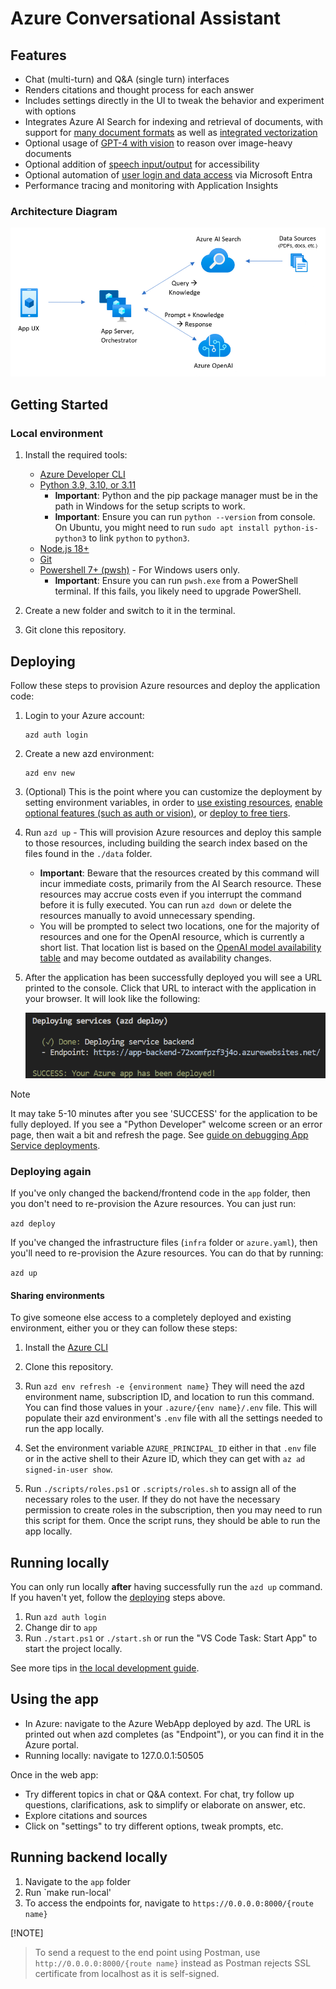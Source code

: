 # Azure Conversational Assistant

## Features

- Chat (multi-turn) and Q&A (single turn) interfaces
- Renders citations and thought process for each answer
- Includes settings directly in the UI to tweak the behavior and experiment with options
- Integrates Azure AI Search for indexing and retrieval of documents, with support for [many document formats](/docs/data_ingestion.md#supported-document-formats) as well as [integrated vectorization](/docs/data_ingestion.md#overview-of-integrated-vectorization)
- Optional usage of [GPT-4 with vision](/docs/gpt4vision.md) to reason over image-heavy documents
- Optional addition of [speech input/output](/docs/deploy_features.md#enabling-speech-inputoutput) for accessibility
- Optional automation of [user login and data access](/docs/login_and_acl.md) via Microsoft Entra
- Performance tracing and monitoring with Application Insights

### Architecture Diagram

![RAG Architecture](docs/images/appcomponents.png)

## Getting Started

### Local environment

1. Install the required tools:

   - [Azure Developer CLI](https://aka.ms/azure-dev/install)
   - [Python 3.9, 3.10, or 3.11](https://www.python.org/downloads/)
     - **Important**: Python and the pip package manager must be in the path in Windows for the setup scripts to work.
     - **Important**: Ensure you can run `python --version` from console. On Ubuntu, you might need to run `sudo apt install python-is-python3` to link `python` to `python3`.
   - [Node.js 18+](https://nodejs.org/download/)
   - [Git](https://git-scm.com/downloads)
   - [Powershell 7+ (pwsh)](https://github.com/powershell/powershell) - For Windows users only.
     - **Important**: Ensure you can run `pwsh.exe` from a PowerShell terminal. If this fails, you likely need to upgrade PowerShell.

2. Create a new folder and switch to it in the terminal.

3. Git clone this repository.

## Deploying

Follow these steps to provision Azure resources and deploy the application code:

1. Login to your Azure account:

   ```shell
   azd auth login
   ```

2. Create a new azd environment:

   ```shell
   azd env new
   ```

3. (Optional) This is the point where you can customize the deployment by setting environment variables, in order to [use existing resources](docs/deploy_existing.md), [enable optional features (such as auth or vision)](docs/deploy_features.md), or [deploy to free tiers](docs/deploy_lowcost.md).

4. Run `azd up` - This will provision Azure resources and deploy this sample to those resources, including building the search index based on the files found in the `./data` folder.

   - **Important**: Beware that the resources created by this command will incur immediate costs, primarily from the AI Search resource. These resources may accrue costs even if you interrupt the command before it is fully executed. You can run `azd down` or delete the resources manually to avoid unnecessary spending.
   - You will be prompted to select two locations, one for the majority of resources and one for the OpenAI resource, which is currently a short list. That location list is based on the [OpenAI model availability table](https://learn.microsoft.com/azure/cognitive-services/openai/concepts/models#model-summary-table-and-region-availability) and may become outdated as availability changes.

5. After the application has been successfully deployed you will see a URL printed to the console. Click that URL to interact with the application in your browser.
   It will look like the following:

   !['Output from running azd up'](docs/images/endpoint.png)

> [!NOTE]
> It may take 5-10 minutes after you see 'SUCCESS' for the application to be fully deployed. If you see a "Python Developer" welcome screen or an error page, then wait a bit and refresh the page. See [guide on debugging App Service deployments](docs/appservice.md).

### Deploying again

If you've only changed the backend/frontend code in the `app` folder, then you don't need to re-provision the Azure resources. You can just run:

`azd deploy`

If you've changed the infrastructure files (`infra` folder or `azure.yaml`), then you'll need to re-provision the Azure resources. You can do that by running:

`azd up`

#### Sharing environments

To give someone else access to a completely deployed and existing environment,
either you or they can follow these steps:

1. Install the [Azure CLI](https://learn.microsoft.com/cli/azure/install-azure-cli)

2. Clone this repository.

3. Run `azd env refresh -e {environment name}`
   They will need the azd environment name, subscription ID, and location to run this command. You can find those values in your `.azure/{env name}/.env` file. This will populate their azd environment's `.env` file with all the settings needed to run the app locally.

4. Set the environment variable `AZURE_PRINCIPAL_ID` either in that `.env` file or in the active shell to their Azure ID, which they can get with `az ad signed-in-user show`.

5. Run `./scripts/roles.ps1` or `.scripts/roles.sh` to assign all of the necessary roles to the user. If they do not have the necessary permission to create roles in the subscription, then you may need to run this script for them. Once the script runs, they should be able to run the app locally.

## Running locally

You can only run locally **after** having successfully run the `azd up` command. If you haven't yet, follow the [deploying](#deploying) steps above.

1. Run `azd auth login`
2. Change dir to `app`
3. Run `./start.ps1` or `./start.sh` or run the "VS Code Task: Start App" to start the project locally.

See more tips in [the local development guide](docs/localdev.md).

## Using the app

- In Azure: navigate to the Azure WebApp deployed by azd. The URL is printed out when azd completes (as "Endpoint"), or you can find it in the Azure portal.
- Running locally: navigate to 127.0.0.1:50505

Once in the web app:

- Try different topics in chat or Q&A context. For chat, try follow up questions, clarifications, ask to simplify or elaborate on answer, etc.
- Explore citations and sources
- Click on "settings" to try different options, tweak prompts, etc.

## Running backend locally

1. Navigate to the `app` folder
2. Run `make run-local'
3. To access the endpoints for, navigate to `https://0.0.0.0:8000/{route name}`

 [!NOTE]
 > To send a request to the end point using Postman, use `http://0.0.0.0:8000/{route name}` instead as Postman rejects SSL certificate from localhost as it is self-signed.
